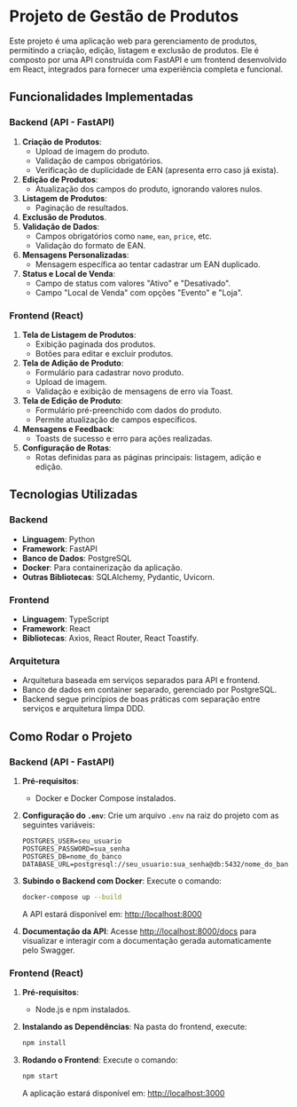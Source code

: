 # Projeto de Gestão de Produtos

Este projeto é uma aplicação web para gerenciamento de produtos, permitindo a criação, edição, listagem e exclusão de produtos. Ele é composto por uma API construída com FastAPI e um frontend desenvolvido em React, integrados para fornecer uma experiência completa e funcional.

## Funcionalidades Implementadas

### Backend (API - FastAPI)
1. **Criação de Produtos**:
   - Upload de imagem do produto.
   - Validação de campos obrigatórios.
   - Verificação de duplicidade de EAN (apresenta erro caso já exista).
2. **Edição de Produtos**:
   - Atualização dos campos do produto, ignorando valores nulos.
3. **Listagem de Produtos**:
   - Paginação de resultados.
4. **Exclusão de Produtos**.
5. **Validação de Dados**:
   - Campos obrigatórios como `name`, `ean`, `price`, etc.
   - Validação do formato de EAN.
6. **Mensagens Personalizadas**:
   - Mensagem específica ao tentar cadastrar um EAN duplicado.
7. **Status e Local de Venda**:
   - Campo de status com valores "Ativo" e "Desativado".
   - Campo "Local de Venda" com opções "Evento" e "Loja".

### Frontend (React)
1. **Tela de Listagem de Produtos**:
   - Exibição paginada dos produtos.
   - Botões para editar e excluir produtos.
2. **Tela de Adição de Produto**:
   - Formulário para cadastrar novo produto.
   - Upload de imagem.
   - Validação e exibição de mensagens de erro via Toast.
3. **Tela de Edição de Produto**:
   - Formulário pré-preenchido com dados do produto.
   - Permite atualização de campos específicos.
4. **Mensagens e Feedback**:
   - Toasts de sucesso e erro para ações realizadas.
5. **Configuração de Rotas**:
   - Rotas definidas para as páginas principais: listagem, adição e edição.

## Tecnologias Utilizadas

### Backend
- **Linguagem**: Python
- **Framework**: FastAPI
- **Banco de Dados**: PostgreSQL
- **Docker**: Para containerização da aplicação.
- **Outras Bibliotecas**: SQLAlchemy, Pydantic, Uvicorn.

### Frontend
- **Linguagem**: TypeScript
- **Framework**: React
- **Bibliotecas**: Axios, React Router, React Toastify.

### Arquitetura
- Arquitetura baseada em serviços separados para API e frontend.
- Banco de dados em container separado, gerenciado por PostgreSQL.
- Backend segue princípios de boas práticas com separação entre serviços e arquitetura limpa DDD.

## Como Rodar o Projeto

### Backend (API - FastAPI)

1. **Pré-requisitos**:
   - Docker e Docker Compose instalados.

2. **Configuração do `.env`**:
   Crie um arquivo `.env` na raiz do projeto com as seguintes variáveis:
   ```env
   POSTGRES_USER=seu_usuario
   POSTGRES_PASSWORD=sua_senha
   POSTGRES_DB=nome_do_banco
   DATABASE_URL=postgresql://seu_usuario:sua_senha@db:5432/nome_do_banco
   ```

3. **Subindo o Backend com Docker**:
   Execute o comando:
   ```bash
   docker-compose up --build
   ```
   A API estará disponível em: [http://localhost:8000](http://localhost:8000)

4. **Documentação da API**:
   Acesse [http://localhost:8000/docs](http://localhost:8000/docs) para visualizar e interagir com a documentação gerada automaticamente pelo Swagger.

### Frontend (React)

1. **Pré-requisitos**:
   - Node.js e npm instalados.

2. **Instalando as Dependências**:
   Na pasta do frontend, execute:
   ```bash
   npm install
   ```

3. **Rodando o Frontend**:
   Execute o comando:
   ```bash
   npm start
   ```
   A aplicação estará disponível em: [http://localhost:3000](http://localhost:3000)


